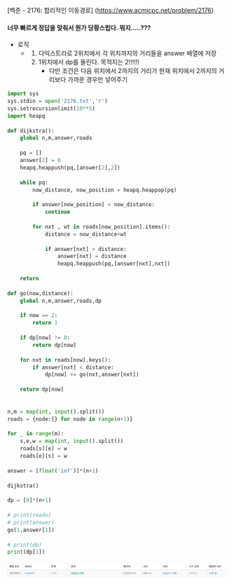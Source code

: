 [백준 - 2176: 합리적인 이동경로] (https://www.acmicpc.net/problem/2176)



#### 너무 빠르게 정답을 맞춰서 뭔가 당황스럽다. 뭐지.....???

- 로직 
  - 1.  다익스트라로 2위치에서 각 위치까지의 거리들을 answer 배열에 저장
    2. 1위치에서 dp를 돌린다. 목적지는 2!!!!!!
       - 다만 조건은 다음 위치에서 2까지의 거리가 현재 위치에서 2까지의 거리보다 가까운 경우만 넣어주기



```python
import sys
sys.stdin = open('2176.txt','r')
sys.setrecursionlimit(10**5)
import heapq

def dijkstra():
    global n,m,answer,roads

    pq = []
    answer[2] = 0
    heapq.heappush(pq,[answer[2],2])

    while pq:
        now_distance, now_position = heapq.heappop(pq)

        if answer[now_position] < now_distance:
            continue

        for nxt , wt in roads[now_position].items():
            distance = now_distance+wt

            if answer[nxt] > distance:
                answer[nxt] = distance
                heapq.heappush(pq,[answer[nxt],nxt])

    return

def go(now,distance):
    global n,m,answer,roads,dp

    if now == 2:
        return 1

    if dp[now] != 0:
        return dp[now]

    for nxt in roads[now].keys():
        if answer[nxt] < distance:
            dp[now] += go(nxt,answer[nxt])

    return dp[now]


n,m = map(int, input().split())
roads = {node:{} for node in range(n+1)}

for _ in range(m):
    s,e,w = map(int, input().split())
    roads[s][e] = w
    roads[e][s] = w

answer = [float('inf')]*(n+1)

dijkstra()

dp = [0]*(n+1)

# print(roads)
# print(answer)
go(1,answer[1])

# print(dp)
print(dp[1])
```



![20210305_121931](20210305_121931.png)